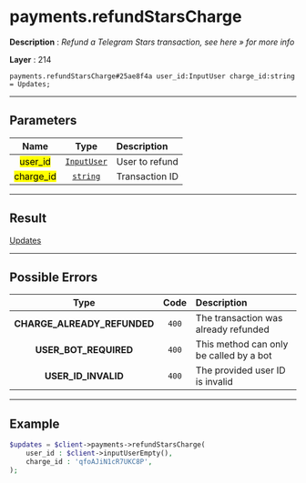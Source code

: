 # payments.refundStarsCharge

**Description** : *Refund a Telegram Stars transaction, see here &raquo; for more info*

**Layer** : 214

```tl
payments.refundStarsCharge#25ae8f4a user_id:InputUser charge_id:string = Updates;
```

---

## Parameters

| Name | Type | Description |
| :---: | :---: | :--- |
| <mark>user_id</mark> | [`InputUser`](type/InputUser) | User to refund |
| <mark>charge_id</mark> | [`string`](type/string) | Transaction ID |

---

## Result

[Updates](type/Updates)

---

## Possible Errors

| Type | Code | Description |
| :---: | :---: | :--- |
| **CHARGE_ALREADY_REFUNDED** | `400` | The transaction was already refunded |
| **USER_BOT_REQUIRED** | `400` | This method can only be called by a bot |
| **USER_ID_INVALID** | `400` | The provided user ID is invalid |

---

## Example

```php
$updates = $client->payments->refundStarsCharge(
	user_id : $client->inputUserEmpty(),
	charge_id : 'qfoAJiN1cR7UKC8P',
);
```